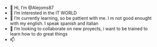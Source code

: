 - 👋 Hi, I’m @Alejoms87
- 👀 I’m interested in the IT WORLD
- 🌱 I’m currently learning, so be pattient with me. I m not good enought with my english. I speak spanish and italian
- 💞️ I’m looking to collaborate on new proyects, i want to be trained to learn how to do great things
- 📫 

<!---
Alejoms87/Alejoms87 is a ✨ special ✨ repository because its `README.md` (this file) appears on your GitHub profile.
You can click the Preview link to take a look at your changes.
--->
